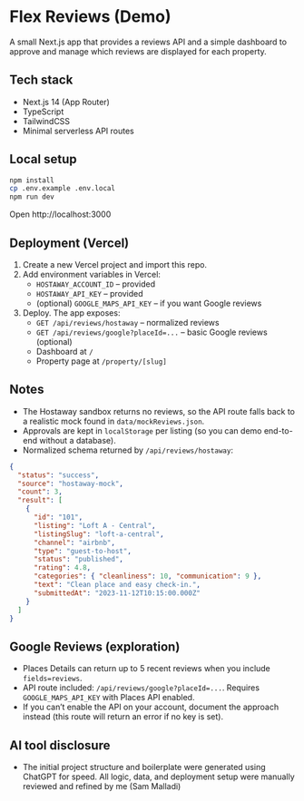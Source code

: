 # Flex Reviews (Demo)

A small Next.js app that provides a reviews API and a simple dashboard to approve and manage which reviews are displayed for each property.

## Tech stack

- Next.js 14 (App Router)
- TypeScript
- TailwindCSS
- Minimal serverless API routes

## Local setup

```bash
npm install
cp .env.example .env.local
npm run dev
```

Open http://localhost:3000

## Deployment (Vercel)

1. Create a new Vercel project and import this repo.
2. Add environment variables in Vercel:
   - `HOSTAWAY_ACCOUNT_ID` – provided
   - `HOSTAWAY_API_KEY` – provided
   - (optional) `GOOGLE_MAPS_API_KEY` – if you want Google reviews
3. Deploy. The app exposes:
   - `GET /api/reviews/hostaway` – normalized reviews
   - `GET /api/reviews/google?placeId=...` – basic Google reviews (optional)
   - Dashboard at `/`
   - Property page at `/property/[slug]`

## Notes

- The Hostaway sandbox returns no reviews, so the API route falls back to a realistic mock found in `data/mockReviews.json`.
- Approvals are kept in `localStorage` per listing (so you can demo end-to-end without a database).
- Normalized schema returned by `/api/reviews/hostaway`:

```json
{
  "status": "success",
  "source": "hostaway-mock",
  "count": 3,
  "result": [
    {
      "id": "101",
      "listing": "Loft A - Central",
      "listingSlug": "loft-a-central",
      "channel": "airbnb",
      "type": "guest-to-host",
      "status": "published",
      "rating": 4.8,
      "categories": { "cleanliness": 10, "communication": 9 },
      "text": "Clean place and easy check-in.",
      "submittedAt": "2023-11-12T10:15:00.000Z"
    }
  ]
}
```

## Google Reviews (exploration)

- Places Details can return up to 5 recent reviews when you include `fields=reviews`.
- API route included: `/api/reviews/google?placeId=...`. Requires `GOOGLE_MAPS_API_KEY` with Places API enabled.
- If you can’t enable the API on your account, document the approach instead (this route will return an error if no key is set).

## AI tool disclosure

- The initial project structure and boilerplate were generated using ChatGPT for speed. All logic, data, and deployment setup were manually reviewed and refined by me (Sam Malladi)

